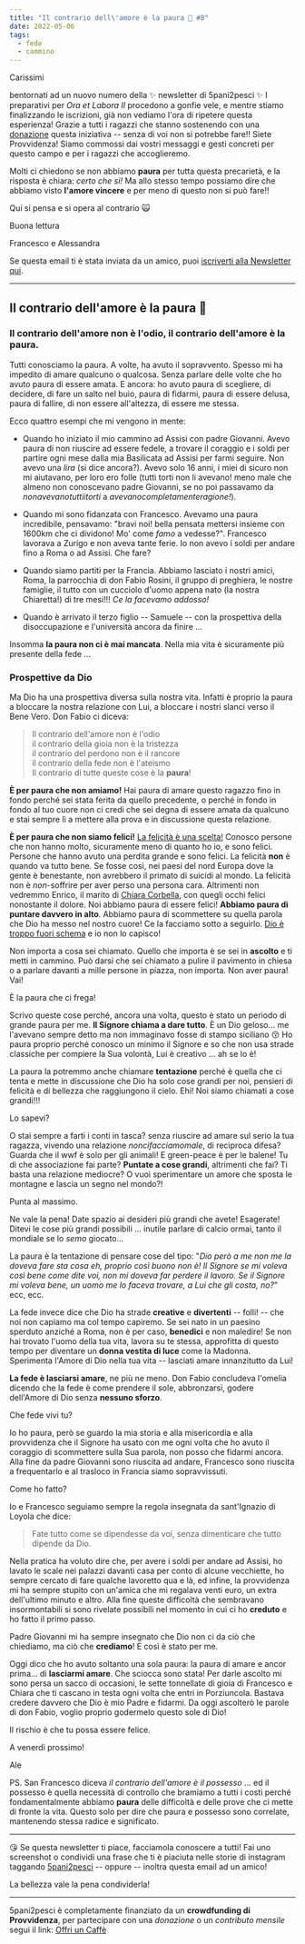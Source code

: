 ```yaml
---
title: "Il contrario dell\'amore è la paura 🙊 #8"
date: 2022-05-06
tags: 
  - fede
  - cammino
---
```

Carissimi

bentornati ad un nuovo numero della ✨ newsletter di 5pani2pesci ✨ I preparativi per *Ora et Labora II* procedono a gonfie vele, e mentre stiamo finalizzando le iscrizioni, già non vediamo l'ora di ripetere questa esperienza! Grazie a tutti i ragazzi che stanno sostenendo con una [donazione](https://bit.ly/offri-un-caffe) questa iniziativa -- senza di voi non si potrebbe fare!! Siete Provvidenza! Siamo commossi dai vostri messaggi e gesti concreti per questo campo e per i ragazzi che accoglieremo.

Molti ci chiedono se non abbiamo **paura** per tutta questa precarietà, e la risposta è chiara: *certo che si!* Ma allo stesso tempo possiamo dire che abbiamo visto **l'amore vincere** e per meno di questo non si può fare!!

Qui si pensa e si opera al contrario 🙀

Buona lettura
 
Francesco e Alessandra

Se questa email ti è stata inviata da un amico, puoi [iscriverti  alla Newsletter qui](https://5p2p.it).

---

## Il contrario dell'amore è la paura 🙊
### Il contrario dell'amore non è l'odio, il contrario dell'amore è la paura.

Tutti conosciamo la paura. A volte, ha avuto il sopravvento. Spesso mi ha impedito di amare qualcuno o qualcosa. Senza parlare delle volte che ho avuto paura di essere amata. E ancora: ho avuto paura di scegliere, di decidere, di fare un salto nel buio, paura di fidarmi, paura di essere delusa, paura di fallire, di non essere all'altezza, di essere me stessa. 

Ecco quattro esempi che mi vengono in mente:
 
- Quando ho iniziato il mio cammino ad Assisi con padre Giovanni. Avevo paura di non riuscire ad essere fedele, a trovare il coraggio e i soldi per partire ogni mese dalla mia Basilicata ad Assisi per farmi seguire. Non avevo una *lira* (si dice ancora?). Avevo solo 16 anni, i miei di sicuro non mi aiutavano, per loro ero folle (tutti torti non li avevano! meno male che almeno non conoscevano padre Giovanni, se no poi passavamo da *nonavevanotuttiitorti* a *avevanocompletamenteragione!*).

- Quando mi sono fidanzata con Francesco. Avevamo una paura incredibile, pensavamo: "bravi noi! bella pensata mettersi insieme con 1600km che ci dividono! Mo' come *famo* a vedesse?". Francesco lavorava a Zurigo e non aveva tante ferie. Io non avevo i soldi per andare fino a Roma o ad Assisi. Che fare?

- Quando siamo partiti per la Francia. Abbiamo lasciato i nostri amici, Roma, la parrocchia di don Fabio Rosini, il gruppo di preghiera, le nostre famiglie, il tutto con un cucciolo d'uomo appena nato (la nostra Chiaretta!) di tre mesi!!! *Ce la facevamo addosso!*

- Quando è arrivato il terzo figlio -- Samuele -- con la prospettiva della disoccupazione e l'università ancora da finire ...

Insomma **la paura non ci è mai mancata**. Nella mia vita è sicuramente più presente della fede ...

### Prospettive da Dio

Ma Dio ha una prospettiva diversa sulla nostra vita. Infatti è proprio la paura a bloccare la nostra relazione con Lui, a bloccare i nostri slanci verso il Bene Vero. Don Fabio ci diceva:

>Il contrario dell'amore non è l'odio<br>
il contrario della gioia non è la tristezza<br>
il contrario del perdono non è il rancore<br>
il contrario della fede non è l'ateismo<br>
Il contrario di tutte queste cose è la **paura**! 

**È per paura che non amiamo!** Hai paura di amare questo ragazzo fino in fondo perché sei stata ferita da quello precedente, o perché in fondo in fondo al tuo cuore non ci credi che sei degna di essere amata da qualcuno e stai sempre lì a mettere alla prova e in discussione questa relazione.

**È per paura che non siamo felici!** [La felicità è una scelta!](http://5p2p.it/2014/05/07/la-felicita-una-scelta.html) Conosco persone che non hanno molto, sicuramente meno di quanto ho io, e sono felici. Persone che hanno avuto una perdita grande e sono felici. La felicità **non** è quando va tutto bene. Se fosse così, nei paesi del nord Europa dove la gente è benestante, non avrebbero il primato di suicidi al mondo.  La felicità non è *non*-soffrire per aver perso una persona cara. Altrimenti non vedremmo Enrico, il marito di [Chiara Corbella](http://5p2p.it/2013/06/12/piccoli-passi-possibili.html), con  quegli occhi felici nonostante il dolore. Noi abbiamo paura di essere felici! **Abbiamo paura di puntare davvero in alto**. Abbiamo paura di scommettere su quella parola che Dio ha messo nel nostro cuore! Ce la facciamo sotto a seguirlo. [Dio è troppo fuori schema](http://5p2p.it/2014/05/22/le-mie-vie.html) e io non lo capisco!

Non importa a cosa sei chiamato. Quello che importa è se sei in **ascolto** e ti metti in cammino. Può darsi che sei chiamato a pulire il pavimento in chiesa o a parlare davanti a mille persone in piazza, non importa. Non aver paura! Vai!

È la paura che ci frega!

Scrivo queste cose perché, ancora una volta, questo è stato un periodo di grande paura per me. **Il Signore chiama a dare tutto**. È un Dio geloso... me l'avevano sempre detto ma non immaginavo fosse di stampo siciliano 😚 Ho paura proprio perché conosco un minimo il Signore e so che non usa strade classiche per compiere la Sua volontà, Lui è creativo ... ah se lo è! 

La paura la potremmo anche chiamare **tentazione** perché è quella che ci tenta e mette in discussione che Dio ha solo cose grandi per noi, pensieri di felicità e di bellezza che raggiungono il cielo. Ehi! Noi siamo chiamati a cose grandi!!! 

Lo sapevi? 

O stai sempre a farti i conti in tasca? senza riuscire ad amare sul serio la tua ragazza, vivendo una relazione *noncifacciamomale*, di reciproca difesa? Guarda che il wwf è solo per gli animali! E green-peace è per le balene! Tu di che associazione fai parte? **Puntate a cose grandi**, altrimenti che fai? Ti basta una relazione mediocre? O vuoi sperimentare un amore che sposta le montagne e lascia un segno nel mondo?! 

Punta al massimo. 

Ne vale la pena! Date spazio ai desideri più grandi che avete! Esagerate! Ditevi le cose più grandi possibili ... inutile parlare di calcio ormai, tanto il mondiale se lo *semo* giocato...

La paura è la tentazione di pensare cose del tipo: "*Dio però a me non me la doveva fare sta cosa eh, proprio così buono non è! Il Signore se mi voleva così bene come dite voi, non mi doveva far perdere il lavoro. Se il Signore mi voleva bene, un uomo me lo faceva trovare, a Lui che gli costa, no?*" ecc, ecc.

La fede invece dice che Dio ha strade **creative** e **divertenti** -- folli! -- che noi non capiamo ma col tempo capiremo. Se sei nato in un paesino sperduto anziché a Roma, non è per caso, **benedici** e non maledire! Se non hai trovato l'uomo della tua vita, lavora su te stessa, approfitta di questo tempo per diventare un **donna vestita di luce** come la Madonna. Sperimenta l'Amore di Dio nella tua vita -- lasciati amare innanzitutto da Lui!

**La fede è lasciarsi amare**, ne più ne meno. Don Fabio concludeva l'omelia dicendo che la fede è come prendere il sole, abbronzarsi, godere dell'Amore di Dio senza **nessuno sforzo**. 

Che fede vivi tu?

Io ho paura, però se guardo la mia storia e alla misericordia e alla provvidenza che il Signore ha usato con me ogni volta che ho avuto il coraggio di scommettere sulla Sua parola, non posso che fidarmi ancora. Alla fine da padre Giovanni sono riuscita ad andare, Francesco sono riuscita a frequentarlo e al trasloco in Francia siamo sopravvissuti. 

Come ho fatto? 

Io e Francesco seguiamo sempre la regola insegnata da sant'Ignazio di Loyola che dice: 

> Fate tutto come se dipendesse da voi, senza dimenticare che tutto dipende da Dio.

Nella pratica ha voluto dire che, per avere i soldi per andare ad Assisi, ho lavato le scale nei palazzi davanti casa per conto di alcune vecchiette, ho sempre cercato di fare qualche lavoretto qua e là, ed infine,  la provvidenza mi ha sempre stupito con un'amica che mi regalava venti euro, un extra dell'ultimo minuto e altro. Alla fine queste difficoltà che sembravano insormontabili si sono rivelate possibili nel momento in cui ci ho **creduto** e ho fatto il primo passo.

Padre Giovanni mi ha sempre insegnato che Dio non ci da ciò che chiediamo, ma ciò che **crediamo**! E così è stato per me.

Oggi dico che ho avuto soltanto una sola paura: la paura di amare e ancor prima... di **lasciarmi amare**. Che sciocca sono stata! Per darle ascolto mi sono persa un sacco di occasioni, le sette tonnellate di gioia di Francesco e Chiara che ti cascano in testa ogni volta che entri in Porziuncola. Bastava credere davvero che Dio è mio Padre e fidarmi. Da oggi ascolterò le parole di don Fabio, voglio proprio godermelo questo sole di Dio!

Il rischio è che tu possa essere felice.

A venerdì prossimo!

Ale

PS. San Francesco diceva *il contrario dell'amore è il possesso* ... ed il possesso è quella necessità di controllo che bramiamo a tutti i costi perché fondamentalmente abbiamo **paura** delle difficoltà e delle prove che ci mette di fronte la vita. Questo solo per dire che paura e possesso sono correlate, mantenendo stessa radice e significato.

---

😘 Se questa newsletter ti piace, facciamola conoscere a tutti! Fai uno screenshot o condividi una frase che ti è piaciuta nelle storie di instagram taggando [5pani2pesci](https://www.instagram.com/5pani2pesci/) -- oppure -- inoltra questa email ad  un amico! 

La bellezza vale la pena condividerla!

---

5pani2pesci è completamente finanziato da un **crowdfunding di Provvidenza**, per partecipare con una *donazione* o un *contributo mensile* segui il link: [Offri un Caffè](https://bit.ly/offri-un-caffe)
